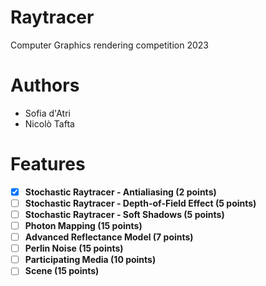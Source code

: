 # Raytracer 
Computer Graphics rendering competition 2023

# Authors
- Sofia d'Atri
- Nicolò Tafta

# Features
- [x] **Stochastic Raytracer - Antialiasing (2 points)**
- [ ] **Stochastic Raytracer - Depth-of-Field Effect (5 points)**
- [ ] **Stochastic Raytracer - Soft Shadows (5 points)**
- [ ] **Photon Mapping (15 points)**
- [ ] **Advanced Reflectance Model (7 points)**
- [ ] **Perlin Noise (15 points)**
- [ ] **Participating Media (10 points)**
- [ ] **Scene (15 points)**